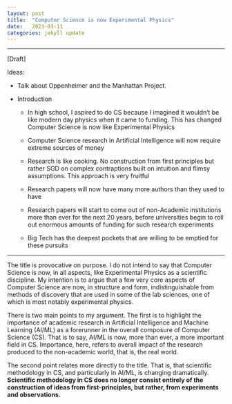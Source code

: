 ```yaml
---
layout: post
title:  "Computer Science is now Experimental Physics"
date:   2023-03-11
categories: jekyll update
---
```


*** 

[Draft]

Ideas:

- Talk about Oppenheimer and the Manhattan Project. 

- Introduction 

    - In high school, I aspired to do CS because I imagined it wouldn’t be like modern day physics
    when it came to funding. This has changed Computer Science is now like Experimental Physics

    - Computer Science research in Artificial Intelligence will now require extreme sources of money

    - Research is like cooking. No construction from first principles but rather SGD on complex
    contraptions built on intuition and flimsy assumptions. This approach is very fruitful 

    - Research papers will now have many more authors than they used to have

    - Research papers will start to come out of non-Academic institutions more than ever for the
    next 20 years, before universities begin to roll out enormous amounts of funding for such
    research experiments 

    - Big Tech has the deepest pockets that are willing to be emptied for these pursuits


***


The title is provocative on purpose. I do not intend to say that Computer Science is now, in all
aspects, like Experimental Physics as a scientific discipline. My intention is to argue that a few
very core aspects of Computer Science are now, in structure and form, indistinguishable from methods
of discovery that are used in some of the lab sciences, one of which is most notably experimental
physics. 

There is two main points to my argument. The first is to highlight the importance of academic
research in Artificial Intelligence and Machine Learning (AI/ML) as a forerunner in the overall
composure of Computer Science (CS). That is to say, AI/ML is now, more than ever, a more important
field in CS. Importance, here, refers to overall impact of the research produced to the non-academic
world, that is, the real world. 

The second point relates more directly to the title. That is, that scientific methodology in CS, and
particularly in AI/ML, is changing dramatically. **Scientific methodology in CS does no longer
consist entirely of the construction of ideas from first-principles, but rather, from experiments
and observations.**